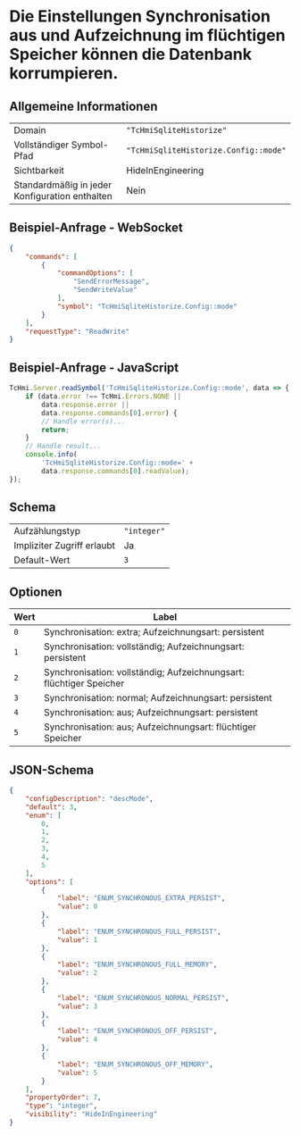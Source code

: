 # Die Einstellungen Synchronisation aus und Aufzeichnung im flüchtigen Speicher können die Datenbank korrumpieren.

## Allgemeine Informationen

|  |  |
| - | - |
| Domain | `"TcHmiSqliteHistorize"` |
| Vollständiger Symbol-Pfad | `"TcHmiSqliteHistorize.Config::mode"` |
| Sichtbarkeit | HideInEngineering |
| Standardmäßig in jeder Konfiguration enthalten | Nein |

## Beispiel-Anfrage - WebSocket

```json
{
    "commands": [
        {
            "commandOptions": [
                "SendErrorMessage",
                "SendWriteValue"
            ],
            "symbol": "TcHmiSqliteHistorize.Config::mode"
        }
    ],
    "requestType": "ReadWrite"
}
```

## Beispiel-Anfrage - JavaScript

```javascript
TcHmi.Server.readSymbol('TcHmiSqliteHistorize.Config::mode', data => {
    if (data.error !== TcHmi.Errors.NONE ||
        data.response.error ||
        data.response.commands[0].error) {
        // Handle error(s)...
        return;
    }
    // Handle result...
    console.info(
        'TcHmiSqliteHistorize.Config::mode=' +
        data.response.commands[0].readValue);
});
```

## Schema

|  |  |
| - | - |
| Aufzählungstyp | `"integer"` |
| Impliziter Zugriff erlaubt | Ja |
| Default-Wert | `3` |

## Optionen

| Wert | Label |
| ---- | ----- |
| `0` | Synchronisation: extra; Aufzeichnungsart: persistent |
| `1` | Synchronisation: vollständig; Aufzeichnungsart: persistent |
| `2` | Synchronisation: vollständig; Aufzeichnungsart: flüchtiger Speicher |
| `3` | Synchronisation: normal; Aufzeichnungsart: persistent |
| `4` | Synchronisation: aus; Aufzeichnungsart: persistent |
| `5` | Synchronisation: aus; Aufzeichnungsart: flüchtiger Speicher |

## JSON-Schema

```json
{
    "configDescription": "descMode",
    "default": 3,
    "enum": [
        0,
        1,
        2,
        3,
        4,
        5
    ],
    "options": [
        {
            "label": "ENUM_SYNCHRONOUS_EXTRA_PERSIST",
            "value": 0
        },
        {
            "label": "ENUM_SYNCHRONOUS_FULL_PERSIST",
            "value": 1
        },
        {
            "label": "ENUM_SYNCHRONOUS_FULL_MEMORY",
            "value": 2
        },
        {
            "label": "ENUM_SYNCHRONOUS_NORMAL_PERSIST",
            "value": 3
        },
        {
            "label": "ENUM_SYNCHRONOUS_OFF_PERSIST",
            "value": 4
        },
        {
            "label": "ENUM_SYNCHRONOUS_OFF_MEMORY",
            "value": 5
        }
    ],
    "propertyOrder": 7,
    "type": "integer",
    "visibility": "HideInEngineering"
}
```
